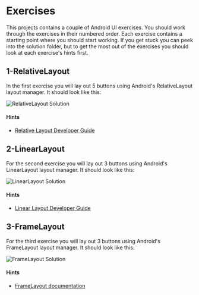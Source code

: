 # Exercises

This projects contains a couple of Android UI exercises. You should work through the exercises in their numbered order. Each exercise contains a starting point where you should start working. If you get stuck you can peek into the solution folder, but to get the most out of the exercises you should look at each exercise's hints first.

## 1-RelativeLayout

In the first exercise you will lay out 5 buttons using Android's RelativeLayout layout manager. It should look like this:

![RelativeLayout Solution](https://raw.github.com/alfthomas/android-workshop/master/1-RelativeLayout/solution-screenshot.png)

#### Hints

* [Relative Layout Developer Guide](http://developer.android.com/guide/topics/ui/layout/relative.html)

## 2-LinearLayout

For the second exercise you will lay out 3 buttons using Android's LinearLayout layout manager. It should look like this:

![LinearLayout Solution](https://raw.github.com/alfthomas/android-workshop/master/2-LinearLayout/solution-screenshot.png)

#### Hints

* [Linear Layout Developer Guide](http://developer.android.com/guide/topics/ui/layout/linear.html)

## 3-FrameLayout

For the third exercise you will lay out 3 buttons using Android's FrameLayout layout manager. It should look like this:

![FrameLayout Solution](https://raw.github.com/alfthomas/android-workshop/master/3-FrameLayout/solution-screenshot.png)

#### Hints

* [FrameLayout documentation](http://developer.android.com/reference/android/widget/FrameLayout.html)